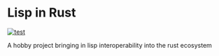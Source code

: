 
# Lisp in Rust
[![test](https://github.com/hhamud/lisp_rs/actions/workflows/test.yml/badge.svg)](https://github.com/hhamud/lisp_rs/actions/workflows/test.yml)

A hobby project bringing in lisp interoperability into the rust ecosystem
